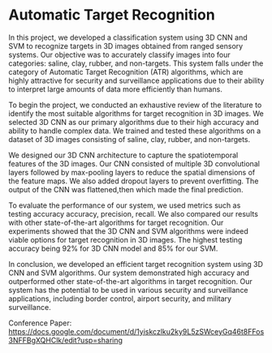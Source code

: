 # Automatic Target Recognition


In this project, we developed a classification system using 3D CNN and SVM to recognize targets in 3D images obtained from ranged sensory systems. Our objective was to accurately classify images into four categories: saline, clay, rubber, and non-targets. This system falls under the category of Automatic Target Recognition (ATR) algorithms, which are highly attractive for security and surveillance applications due to their ability to interpret large amounts of data more efficiently than humans.

To begin the project, we conducted an exhaustive review of the literature to identify the most suitable algorithms for target recognition in 3D images. We selected 3D CNN as our primary algorithms due to their high accuracy and ability to handle complex data. We trained and tested these algorithms on a dataset of 3D images consisting of saline, clay, rubber, and non-targets.

We designed our 3D CNN architecture to capture the spatiotemporal features of the 3D images. Our CNN consisted of multiple 3D convolutional layers followed by max-pooling layers to reduce the spatial dimensions of the feature maps. We also added dropout layers to prevent overfitting. The output of the CNN was flattened,then which made the final prediction.

To evaluate the performance of our system, we used metrics such as testing accuracy accuracy, precision, recall. We also compared our results with other state-of-the-art algorithms for target recognition. Our experiments showed that the 3D CNN and SVM algorithms were indeed viable options for target recognition in 3D images. The highest testing accuracy being 92% for 3D CNN model and 85% for our SVM.

In conclusion, we developed an efficient target recognition system using 3D CNN and SVM algorithms. Our system demonstrated high accuracy and outperformed other state-of-the-art algorithms in target recognition. Our system has the potential to be used in various security and surveillance applications, including border control, airport security, and military surveillance.


Conference Paper: https://docs.google.com/document/d/1yiskczlku2ky9L5zSWceyGq46t8FFos3NFFBgXQHClk/edit?usp=sharing
